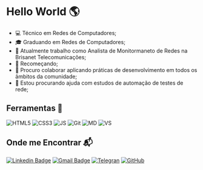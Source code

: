 # Hello World :earth_americas:

- :computer: Técnico em Redes de Computadores;
- :mortar_board: Graduando em Redes de Computadores;
- 🔭 Atualmente trabalho como Analista de Monitormaneto de Redes na Brisanet Telecomunicações;
- 🌱 Recomeçando;
- 👯 Procuro colaborar aplicando práticas de desenvolvimento em todos os âmbitos da comunidade;
- 🤔 Estou procurando ajuda com estudos de automação de testes de rede;

## Ferramentas :wrench:
  ![HTML5](https://img.shields.io/badge/HTML5-E34F26?style=for-the-badge&logo=html5&logoColor=white)
  ![CSS3](https://img.shields.io/badge/CSS3-1572B6?style=for-the-badge&logo=css3&logoColor=white)
  ![JS](https://img.shields.io/badge/JavaScript-F7DF1E?style=for-the-badge&logo=javascript&logoColor=black)
  ![Git](https://img.shields.io/badge/Git-F05032?style=for-the-badge&logo=git&logoColor=white)
  ![MD](https://img.shields.io/badge/Markdown-000000?style=for-the-badge&logo=markdown&logoColor=white)
  ![VS](https://img.shields.io/badge/Visual_Studio_Code-0078D4?style=for-the-badge&logo=visual%20studio%20code&logoColor=white)
## Onde me Encontrar :mailbox_with_mail:
  
  [![Linkedin Badge](https://img.shields.io/badge/LinkedIn-0077B5?style=for-the-badge&logo=linkedin&logoColor=white)](https://www.linkedin.com/in/kennedy-000/)
  [![Gmail Badge](	https://img.shields.io/badge/Gmail-D14836?style=for-the-badge&logo=gmail&logoColor=white)](mailto:victorsilvasm92@gmail.com)
  [![Telegran](https://img.shields.io/badge/Telegram-2CA5E0?style=for-the-badge&logo=telegram&logoColor=white)](https://t.me/K3nned1)
  [![GitHub](https://img.shields.io/badge/GitHub-100000?style=for-the-badge&logo=github&logoColor=white)](https://github.com/VictorKennedy-Git/)




